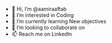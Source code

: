 - 👋 Hi, I’m @aamiraaftab
- 👀 I’m interested in Coding
- 🌱 I’m currently learning New objectives
- 💞️ I’m looking to collaborate on 
- 📫 Reach me on Linkedln

<!---
aamiraaftab/aamiraaftab is a ✨ special ✨ repository because its `README.md` (this file) appears on your GitHub profile.
You can click the Preview link to take a look at your changes.
--->
